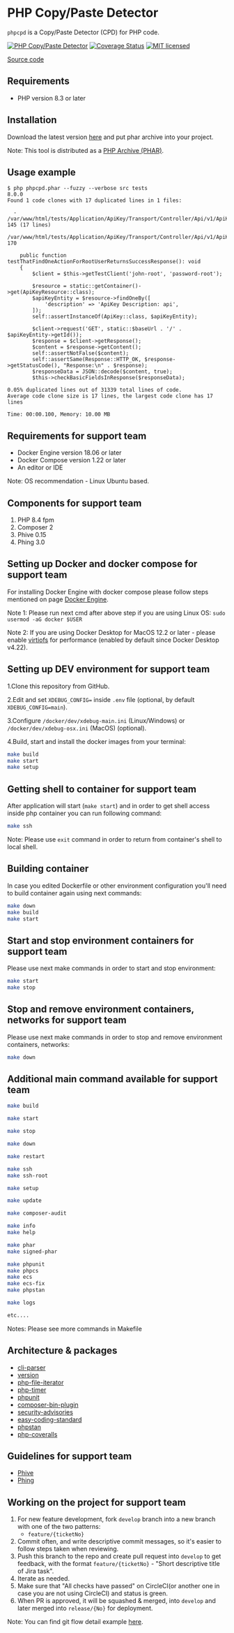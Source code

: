 # PHP Copy/Paste Detector
`phpcpd` is a Copy/Paste Detector (CPD) for PHP code.

[![PHP Copy/Paste Detector](https://github.com/systemsdk/phpcpd/actions/workflows/ci.yml/badge.svg)](https://github.com/systemsdk/phpcpd/actions/workflows/ci.yml)
[![Coverage Status](https://coveralls.io/repos/github/systemsdk/phpcpd/badge.svg)](https://coveralls.io/github/systemsdk/phpcpd)
[![MIT licensed](https://img.shields.io/badge/license-BSD-blue.svg)](LICENSE)

[Source code](https://github.com/systemsdk/phpcpd.git)

## Requirements
* PHP version 8.3 or later

## Installation
Download the latest version [here](releases/) and put phar archive into your project.

Note: This tool is distributed as a [PHP Archive (PHAR)](https://php.net/phar).

## Usage example
```
$ php phpcpd.phar --fuzzy --verbose src tests
8.0.0
Found 1 code clones with 17 duplicated lines in 1 files:

  - /var/www/html/tests/Application/ApiKey/Transport/Controller/Api/v1/ApiKeyControllerTest.php:128-145 (17 lines)
    /var/www/html/tests/Application/ApiKey/Transport/Controller/Api/v1/ApiKeyControllerTest.php:153-170

    public function testThatFindOneActionForRootUserReturnsSuccessResponse(): void
    {
        $client = $this->getTestClient('john-root', 'password-root');

        $resource = static::getContainer()->get(ApiKeyResource::class);
        $apiKeyEntity = $resource->findOneBy([
            'description' => 'ApiKey Description: api',
        ]);
        self::assertInstanceOf(ApiKey::class, $apiKeyEntity);

        $client->request('GET', static::$baseUrl . '/' . $apiKeyEntity->getId());
        $response = $client->getResponse();
        $content = $response->getContent();
        self::assertNotFalse($content);
        self::assertSame(Response::HTTP_OK, $response->getStatusCode(), "Response:\n" . $response);
        $responseData = JSON::decode($content, true);
        $this->checkBasicFieldsInResponse($responseData);

0.05% duplicated lines out of 31339 total lines of code.
Average code clone size is 17 lines, the largest code clone has 17 lines

Time: 00:00.100, Memory: 10.00 MB
```

## Requirements for support team
* Docker Engine version 18.06 or later
* Docker Compose version 1.22 or later
* An editor or IDE

Note: OS recommendation - Linux Ubuntu based.

## Components for support team
1. PHP 8.4 fpm
2. Composer 2
3. Phive 0.15
4. Phing 3.0

## Setting up Docker and docker compose for support team
For installing Docker Engine with docker compose please follow steps mentioned on page [Docker Engine](https://docs.docker.com/engine/install/).

Note 1: Please run next cmd after above step if you are using Linux OS: `sudo usermod -aG docker $USER`

Note 2: If you are using Docker Desktop for MacOS 12.2 or later - please enable [virtiofs](https://www.docker.com/blog/speed-boost-achievement-unlocked-on-docker-desktop-4-6-for-mac/) for performance (enabled by default since Docker Desktop v4.22).

## Setting up DEV environment for support team
1.Clone this repository from GitHub.

2.Edit and set `XDEBUG_CONFIG=` inside `.env` file (optional, by default `XDEBUG_CONFIG=main`).

3.Configure `/docker/dev/xdebug-main.ini` (Linux/Windows) or `/docker/dev/xdebug-osx.ini` (MacOS) (optional).

4.Build, start and install the docker images from your terminal:
```bash
make build
make start
make setup
```

## Getting shell to container for support team
After application will start (`make start`) and in order to get shell access inside php container you can run following command:
```bash
make ssh
```
Note: Please use `exit` command in order to return from container's shell to local shell.

## Building container
In case you edited Dockerfile or other environment configuration you'll need to build container again using next commands:
```bash
make down
make build
make start
```

## Start and stop environment containers for support team
Please use next make commands in order to start and stop environment:
```bash
make start
make stop
```

## Stop and remove environment containers, networks for support team
Please use next make commands in order to stop and remove environment containers, networks:
```bash
make down
```

## Additional main command available for support team
```bash
make build

make start

make stop

make down

make restart

make ssh
make ssh-root

make setup

make update

make composer-audit

make info
make help

make phar
make signed-phar

make phpunit
make phpcs
make ecs
make ecs-fix
make phpstan

make logs

etc....
```
Notes: Please see more commands in Makefile

## Architecture & packages
* [cli-parser](https://packagist.org/packages/sebastian/cli-parser)
* [version](https://packagist.org/packages/sebastian/version)
* [php-file-iterator](https://packagist.org/packages/phpunit/php-file-iterator)
* [php-timer](https://packagist.org/packages/phpunit/php-timer)
* [phpunit](https://packagist.org/packages/phpunit/phpunit)
* [composer-bin-plugin](https://packagist.org/packages/bamarni/composer-bin-plugin)
* [security-advisories](https://packagist.org/packages/roave/security-advisories)
* [easy-coding-standard](https://packagist.org/packages/symplify/easy-coding-standard)
* [phpstan](https://packagist.org/packages/phpstan/phpstan)
* [php-coveralls](https://github.com/php-coveralls/php-coveralls)

## Guidelines for support team
* [Phive](https://github.com/phar-io/phive)
* [Phing](https://www.phing.info)

## Working on the project for support team
1. For new feature development, fork `develop` branch into a new branch with one of the two patterns:
    * `feature/{ticketNo}`
2. Commit often, and write descriptive commit messages, so it's easier to follow steps taken when reviewing.
3. Push this branch to the repo and create pull request into `develop` to get feedback, with the format `feature/{ticketNo}` - "Short descriptive title of Jira task".
4. Iterate as needed.
5. Make sure that "All checks have passed" on CircleCI(or another one in case you are not using CircleCI) and status is green.
6. When PR is approved, it will be squashed & merged, into `develop` and later merged into `release/{No}` for deployment.

Note: You can find git flow detail example [here](https://danielkummer.github.io/git-flow-cheatsheet).
